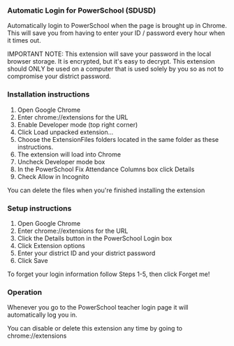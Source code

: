 ### Automatic Login for PowerSchool (SDUSD)

Automatically login to PowerSchool when the page is brought up in Chrome.  This will
save you from having to enter your ID / password every hour when it times out.

IMPORTANT NOTE: This extension will save your password in the local browser storage.
It is encrypted, but it's easy to decrypt.  This extension should ONLY be used on a
computer that is used solely by you so as not to compromise your district password.

### Installation instructions

1. Open Google Chrome
2. Enter chrome://extensions for the URL
3. Enable Developer mode (top right corner)
4. Click Load unpacked extension...
5. Choose the ExtensionFiles folders located in the same folder as 
   these instructions.
6. The extension will load into Chrome
7. Uncheck Developer mode box
8. In the PowerSchool Fix Attendance Columns box click Details
9. Check Allow in Incognito

You can delete the files when you're finished installing the extension

### Setup instructions

1. Open Google Chrome
2. Enter chrome://extensions for the URL
3. Click the Details button in the PowerSchool Login box
4. Click Extension options
5. Enter your district ID and your district password
6. Click Save

To forget your login information follow Steps 1-5, then click Forget me!

### Operation

Whenever you go to the PowerSchool teacher login page it will automatically log you in.

You can disable or delete this extension any time by going to chrome://extensions
